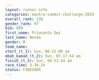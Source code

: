 ```yaml
---
layout: runner-info 
categories: mantra-summit-challenge-2019 
overall_rank: 130
gender_rank: 97
bib: 859
first_name: Priananto Dwi
last_name: Nanda
gender: M
team_name:
start_(t_1): Sun, 06-15-00 am
mbah_kamad_(t_2): Sun, 07-17-54 am
finish_(t_3): Sun, 09-51-24 am
race_time: 3-36-24
status: FINISHER
---
```

